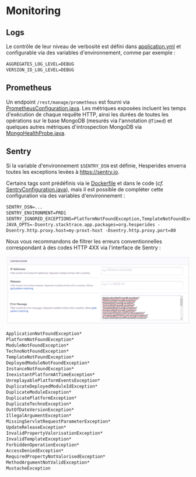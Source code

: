 # Monitoring

## Logs

Le contrôle de leur niveau de verbosité est défini dans [application.yml](https://github.com/sncf-connect-tech/hesperides/blob/master/bootstrap/src/main/resources/application.yml)
et configurable via des variables d'environnement, comme par exemple :

    AGGREGATES_LOG_LEVEL=DEBUG
    VERSION_ID_LOG_LEVEL=DEBUG


## Prometheus

Un endpoint `/rest/manage/prometheus` est fourni via [PrometheusConfiguration.java](https://github.com/sncf-connect-tech/hesperides/blob/master/core/infrastructure/src/main/java/org/hesperides/core/infrastructure/monitoring/PrometheusConfiguration.java).
Les métriques exposées incluent les temps d'exécution de chaque requête HTTP, ainsi les durées de toutes les opérations sur le base MongoDB
(mesurés via l'annotation `@Timed`) et quelques autres métriques d'introspection MongoDB via [MongoHealthProbe.java](https://github.com/sncf-connect-tech/hesperides/blob/master/core/infrastructure/src/main/java/org/hesperides/core/infrastructure/mongo/monitoring/MongoHealthProbe.java).


## Sentry

Si la variable d'environnement `$SENTRY_DSN` est définie, Hesperides enverra toutes les exceptions levées à <https://sentry.io>.

Certains tags sont prédéfinis via le [Dockerfile](https://github.com/sncf-connect-tech/hesperides/blob/master/Dockerfile#L32)
et dans le code (_cf._ [SentryConfiguration.java](https://github.com/sncf-connect-tech/hesperides/blob/master/core/infrastructure/src/main/java/org/hesperides/core/infrastructure/monitoring/SentryConfiguration.java)),
mais il est possible de compléter cette configuration via des variables d'environnement :

    SENTRY_DSN=...
    SENTRY_ENVIRONMENT=PRD1
    SENTRY_IGNORED_EXCEPTIONS=PlatformNotFoundException,TemplateNotFoundException
    JAVA_OPTS=-Dsentry.stacktrace.app.packages=org.hesperides -Dsentry.http.proxy.host=my-proxt-host -Dsentry.http.proxy.port=80

Nous vous recommandons de filtrer les erreurs conventionnelles correspondant à des codes HTTP 4XX via l'interface de Sentry :

![](sentry-error-message-filter.png)

    ApplicationNotFoundException*
    PlatformNotFoundException*
    ModuleNotFoundException*
    TechnoNotFoundException*
    TemplateNotFoundException*
    DeployedModuleNotFoundException*
    InstanceNotFoundException*
    InexistantPlatformAtTimeException*
    UnreplayablePlatformEventsException*
    DuplicateDeployedModuleIdException*
    DuplicateModuleException*
    DuplicatePlatformException*
    DuplicateTechnoException*
    OutOfDateVersionException*
    IllegalArgumentException*
    MissingServletRequestParameterException*
    UpdateReleaseException*
    InvalidPropertyValorisationException*
    InvalidTemplateException*
    ForbiddenOperationException*
    AccessDeniedException*
    RequiredPropertyNotValorisedException*
    MethodArgumentNotValidException*
    MustacheException
